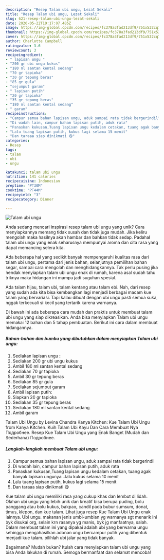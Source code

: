 ```yaml
---
description: "Resep Talam ubi ungu, Lezat Sekali"
title: "Resep Talam ubi ungu, Lezat Sekali"
slug: 621-resep-talam-ubi-ungu-lezat-sekali
date: 2020-05-22T19:17:07.485Z
image: https://img-global.cpcdn.com/recipes/fc378a3fad213df9/751x532cq70/talam-ubi-ungu-foto-resep-utama.jpg
thumbnail: https://img-global.cpcdn.com/recipes/fc378a3fad213df9/751x532cq70/talam-ubi-ungu-foto-resep-utama.jpg
cover: https://img-global.cpcdn.com/recipes/fc378a3fad213df9/751x532cq70/talam-ubi-ungu-foto-resep-utama.jpg
author: Charlotte Campbell
ratingvalue: 3.6
reviewcount: 3
recipeingredient:
- " lapisan ungu "
- "200 gr ubi ungu kukus"
- "180 ml santan kental sedang"
- "70 gr tapioka"
- "30 gr tepung beras"
- "85 gr gula"
- "sejumput garam"
- " lapisan putih"
- "20 gr tapioka"
- "35 gr tepung beras"
- "180 ml santan kental sedang"
- " garam"
recipeinstructions:
- "Campur semua bahan lapisan ungu, aduk sampai rata tidak bergerindil"
- "Di wadah lain, campur bahan lapisan putih, aduk rata"
- "Panaskan kukusan,Tuang lapisan ungu kedalam cetakan, tuang agak banyak lapisan ungunya…lalu kukus selama 10 menit"
- "Lalu tuang lapisan putih, kukus lagi selama 15 menit"
- "Dan taraaa siap dinikmati 😋"
categories:
- Resep
tags:
- talam
- ubi
- ungu

katakunci: talam ubi ungu 
nutrition: 141 calories
recipecuisine: Indonesian
preptime: "PT30M"
cooktime: "PT44M"
recipeyield: "3"
recipecategory: Dinner

---
```



![Talam ubi ungu](https://img-global.cpcdn.com/recipes/fc378a3fad213df9/751x532cq70/talam-ubi-ungu-foto-resep-utama.jpg)

Anda sedang mencari inspirasi resep talam ubi ungu yang unik? Cara menyiapkannya memang tidak susah dan tidak juga mudah. Jika keliru mengolah maka hasilnya akan hambar dan bahkan tidak sedap. Padahal talam ubi ungu yang enak seharusnya mempunyai aroma dan cita rasa yang dapat memancing selera kita.

Ada beberapa hal yang sedikit banyak mempengaruhi kualitas rasa dari talam ubi ungu, pertama dari jenis bahan, selanjutnya pemilihan bahan segar, sampai cara mengolah dan menghidangkannya. Tak perlu pusing jika hendak menyiapkan talam ubi ungu enak di rumah, karena asal sudah tahu triknya maka hidangan ini mampu jadi suguhan spesial.

Ada talam hijau, talam ubi, talam kentang atau talam ebi. Nah, dari resep yang sudah ada kita bisa kembangkan lagi menjadi berbagai macam kue talam yang bervariasi. Tapi kalau dibuat dengan ubi ungu pasti semua suka, nggak terkecuali si kecil yang tertarik karena warnanya.


Di bawah ini ada beberapa cara mudah dan praktis untuk membuat talam ubi ungu yang siap dikreasikan. Anda bisa menyiapkan Talam ubi ungu memakai 12 bahan dan 5 tahap pembuatan. Berikut ini cara dalam membuat hidangannya.

<!--inarticleads1-->

##### Bahan-bahan dan bumbu yang dibutuhkan dalam menyiapkan Talam ubi ungu:

1. Sediakan  lapisan ungu :
1. Sediakan 200 gr ubi ungu kukus
1. Ambil 180 ml santan kental sedang
1. Sediakan 70 gr tapioka
1. Ambil 30 gr tepung beras
1. Sediakan 85 gr gula
1. Sediakan sejumput garam
1. Ambil  lapisan putih:
1. Siapkan 20 gr tapioka
1. Sediakan 35 gr tepung beras
1. Sediakan 180 ml santan kental sedang
1. Ambil  garam


Talam Ubi Ungu by Levina Chandra Kanya Kitchen: Kue Talam Ubi Ungu from Kanya Kitchen. Kuih Talam Ubi Kayu Dan Cara Membuat Nya Подробнее. Resep Kue Talam Ubi Ungu yang Enak Banget (Mudah dan Sederhana) Подробнее. 

<!--inarticleads2-->

##### Langkah-langkah membuat Talam ubi ungu:

1. Campur semua bahan lapisan ungu, aduk sampai rata tidak bergerindil
1. Di wadah lain, campur bahan lapisan putih, aduk rata
1. Panaskan kukusan,Tuang lapisan ungu kedalam cetakan, tuang agak banyak lapisan ungunya…lalu kukus selama 10 menit
1. Lalu tuang lapisan putih, kukus lagi selama 15 menit
1. Dan taraaa siap dinikmati 😋


Kue talam ubi ungu memiliki rasa yang cukup khas dan lembut di lidah. Olahan ubi ungu yang lebih unik dan kreatif bisa berupa puding, bolu panggang atau bolu kukus, bakpao, candil pada bubur sumsum, donat, timus, klepon, dan kue talam. Lihat juga resep Kue Talam Ubi Ungu enak lainnya. Ubi ungu. makanan jenis umbi-umbian yg warnanya sgt menarik ini byk disukai org, selain krn rasanya yg manis, byk jg manfaatnya, salah. Dalam membuat talam ini yang dipakai adalah ubi yang berwarna ungu sehingga mengahasilkan adonan ungu bercampur putih yang dibentuk menjadi kue talam. pilihlah ubi jalar yang tidak banyak. 

Bagaimana? Mudah bukan? Itulah cara menyiapkan talam ubi ungu yang bisa Anda lakukan di rumah. Semoga bermanfaat dan selamat mencoba!
